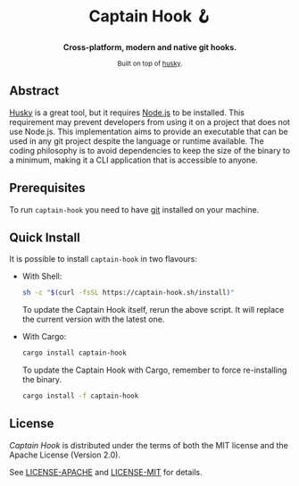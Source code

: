 <div align="center">
  <h1>Captain Hook 🪝</h1>
  <p>
    <b>
      Cross-platform, modern and native git hooks.
    </b>
  </p>
  <sub>
    Built on top of
    <a href="https://github.com/typicode/husky" target="_blank">husky</a>.
  </sub>
</div>

## Abstract

[Husky](https://github.com/typicode/husky) is a great tool, but it requires
[Node.js](https://github.com/nodejs/node) to be installed. This requirement may
prevent developers from using it on a project that does not use Node.js. This
implementation aims to provide an executable that can be used in any git project
despite the language or runtime available. The coding philosophy is to avoid
dependencies to keep the size of the binary to a minimum, making it a CLI
application that is accessible to anyone.

## Prerequisites

To run `captain-hook` you need to have [git](https://git-scm.com/ "git")
installed on your machine.

## Quick Install

It is possible to install `captain-hook` in two flavours:

- With Shell:
  ```sh
  sh -c "$(curl -fsSL https://captain-hook.sh/install)"
  ```

  To update the Captain Hook itself, rerun the above script. It will replace the
  current version with the latest one.

- With Cargo:
  ```sh
  cargo install captain-hook
  ```

  To update the Captain Hook with Cargo, remember to force re-installing the
  binary.

  ```sh
  cargo install -f captain-hook
  ```

## License

_Captain Hook_ is distributed under the terms of both the MIT license and the
Apache License (Version 2.0).

See [LICENSE-APACHE](LICENSE-APACHE) and [LICENSE-MIT](LICENSE-MIT) for details.
